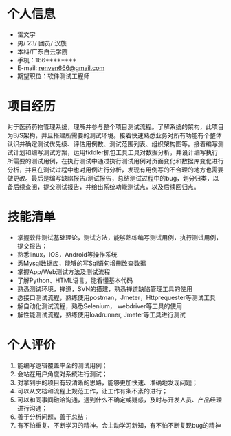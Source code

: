 

# 个人信息

 - 雷文宇
 - 男/ 23/ 团员/ 汉族
 - 本科/广东白云学院
 - 手机：166********
 - E-mail: renven666@gmail.com 
 - 期望职位：软件测试工程师


# 项目经历
对于医药药物管理系统，理解并参与整个项目测试流程。了解系统的架构，此项目为B/S架构，并且搭建所需要的测试环境。接着快速熟悉业务对所有功能有个整体认识并确定测试优先级、评估用例数、测试范围列表、组织架构图等。接着编写测试计划和编写测试方案，运用fiddler抓包工具工具对数据分析，并设计编写执行所需要的测试用例，在执行测试中通过执行测试用例对页面变化和数据库变化进行分析，并且在测试过程中也对用例进行分析，发现有用例写的不合理的地方也需要做更改。最后是编写缺陷报告/测试报告，总结测试过程中的bug，划分归类，以备后续查阅，提交测试报告，并给出系统功能测试点，以及后续回归点。



  
  
# 技能清单

- 掌握软件测试基础理论，测试方法，能够熟练编写测试用例，执行测试用例，提交报告；
- 熟悉linux，IOS，Android等操作系统
- 悉Mysql数据库，能够的写Sql语句增删改查数据
- 掌握App/Web测试方法及测试流程
- 了解Python、HTML语言，能看懂基本代码
- 熟悉测试环境，禅道，SVN的搭建，熟悉禅道缺陷管理工具的使用
- 悉接口测试流程，熟练使用postman，Jmeter，Httprequester等测试工具
- 解自动化测试流程，熟悉Selenium， webdriver等工具的使用
- 解性能测试流程，熟练使用loadrunner, Jmeter等工具进行测试
# 个人评价
1.  能编写逻辑覆盖率全的测试用例；
2.  会站在用户角度对系统进行测试；
3.  对拿到手的项目有较清晰的思路，能够更加快速、准确地发现问题；
4.  可以从文档和流程上规范工作，让工作有条不紊的进行；
5.  可以和同事间融洽沟通，遇到什么不确定或疑惑，及时与开发人员、产品经理进行沟通；
6.  善于分析问题，善于总结；
7.  有不怕重复、不断学习的精神。会主动学习新知，有不怕不断复现bug的精神


      